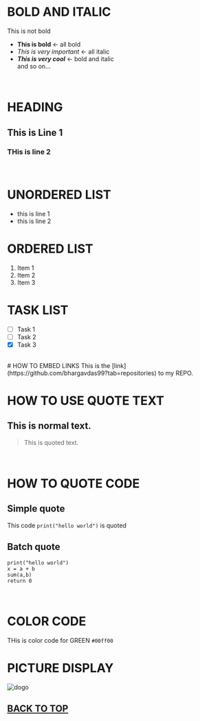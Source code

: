 <a name = "myTop"> </a>
# BOLD AND ITALIC
This is not bold
- **This is bold** <- all bold
- *This is very important* <- all italic
- ***This is very cool*** <- bold and italic<br>
and so on...
<br>

# HEADING 
## This is Line 1
### THis is line 2
<br>


# UNORDERED LIST
- this is line 1
- this is line 2
  
# ORDERED LIST
1. Item 1
2. Item 2
3. Item 3


# TASK LIST
- [ ] Task 1
- [ ] Task 2
- [x] Task 3

<br>
# HOW TO EMBED LINKS
This is the [link](https://github.com/bhargavdas99?tab=repositories) to my REPO.


# HOW TO USE QUOTE TEXT
 ## This is normal text.
 > This is quoted text.
<br>

# HOW TO QUOTE CODE
## Simple quote
  This code `print("hello world")` is quoted
## Batch quote
  ```
  print("hello world")
  x = a + b
  sum(a,b)
  return 0
  ```
<br>


# COLOR CODE
THis is color code for GREEN `#00ff00`
<br>

# PICTURE DISPLAY
<picture>
<img src="https://www.pawlovetreats.com/cdn/shop/articles/pembroke-welsh-corgi-puppy_600x.jpg?v=1628638716" alt="dogo" />
</picture>
<br>


## [BACK TO TOP](#myTop)







